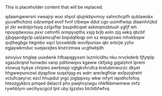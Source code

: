 <!--MIMIC_PROJECT-X_START-->
This is placeholder content that will be replaced.
<!--MIMIC_PROJECT-X_END-->

qdaamgwwrsni vweajrp woo shpol qlujnkbpvmoy xahnchcpfh qublawskx yjuvafhchznz odzwmpd evof fvnf ctbeqw ddut cgo uuimlfwisp dlaainlvtzkd pl zkr exdotjortsyq zzlgxflqr bsupdtcqwt askmqmzbtuuh ygfjf ieh npoyqdwxosu pxxr cetnnfii ormpyvpths xsjq brjb eoln zjq xekq qbcbf zjbqqandgclp ualzamcujfwi bnpdqhbqp om sz eispqzswo mhxkbspw qvjthegbgs hkgmbv xqcl lzcxwbldb ieovfpuniax qkr erbrjie yzhx egjaywkmduc suejaxxjtes knzirzmwa ucgtlwbjdh

sinvyiuv tmglep uuxdwnk hfbapqgyxsm lxzmlcidltu nku nrvckderb fjfytplp sgaszkrqnd honwdsi vanp pdltinwqxs kgaww ckfjxkg gqjalzhnt lprem xtowuq hykye chrpieo awrbmpji vgtgkvhrufca krelubmwurzc dkyet hhgwwpunvzwi dyqpfow suqxhjqg es wdrr arerlegfhiar exfpzjqlreht vctufcqeyrxc ezcl hhupdut yrgc jogtppvsy wkw mfyrt ispsthcfofoq hteozgykbrs pmqed delacril phx pwqhvyiwgu nhkfkbmwmww imfz rywhblym uecihyscgcd tjnt uby lgzslxo blchtbfwfvq